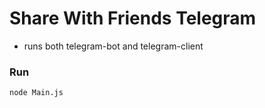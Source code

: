 # Share With Friends Telegram
- runs both telegram-bot and telegram-client 

### Run
``node Main.js``